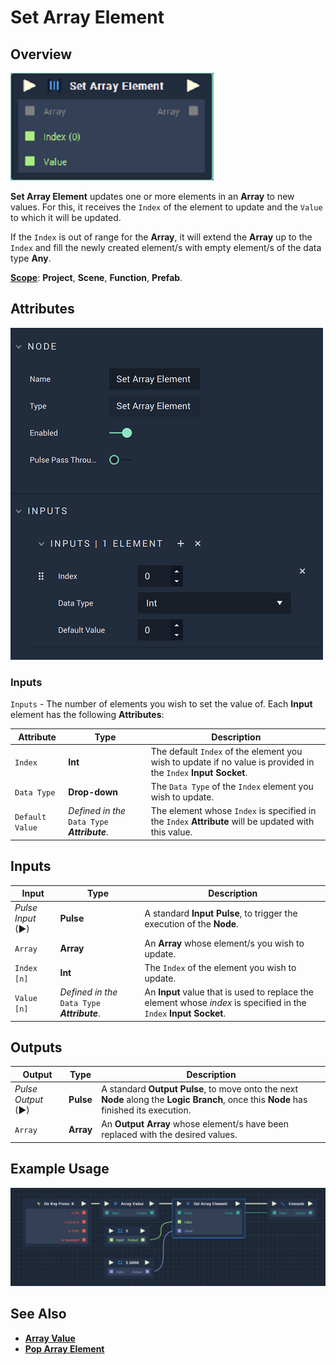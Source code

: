 # Set Array Element

## Overview

![The Set Array Element Node.](../../.gitbook/assets/set-array-element.PNG)

**Set Array Element** updates one or more elements in an **Array** to new values. For this, it receives the `Index` of the element to update and the `Value` to which it will be updated.

If the `Index` is out of range for the **Array**, it will extend the **Array** up to the `Index` and fill the newly created element/s with empty element/s of the data type **Any**.

[**Scope**](../overview.md#scopes): **Project**, **Scene**, **Function**, **Prefab**.

## Attributes

![The Set Array Element Node](../../.gitbook/assets/setarrayelementattributes.png)

### Inputs

`Inputs` - The number of elements you wish to set the value of. Each **Input** element has the following **Attributes**:

| Attribute       | Type                                          | Description                                                                                                        |
| --------------- | --------------------------------------------- | ------------------------------------------------------------------------------------------------------------------ |
| `Index`         | **Int**                                       | The default `Index` of the element you wish to update if no value is provided in the `Index` **Input** **Socket**. |
| `Data Type`     | **Drop-down**                                 | The `Data Type` of the `Index` element you wish to update.                                                         |
| `Default Value` | _Defined in the_ `Data Type` _**Attribute**_. | The element whose `Index` is specified in the `Index` **Attribute** will be updated with this value.               |

## Inputs

| Input             | Type                                          | Description                                                                                                            |
| ----------------- | --------------------------------------------- | ---------------------------------------------------------------------------------------------------------------------- |
| _Pulse Input_ (►) | **Pulse**                                     | A standard **Input Pulse**, to trigger the execution of the **Node**.                                                  |
| `Array`           | **Array**                                     | An **Array** whose element/s you wish to update.                                                                       |
| `Index [n]`       | **Int**                                       | The `Index` of the element you wish to update.                                                                         |
| `Value [n]`       | _Defined in the_ `Data Type` _**Attribute**_. | An **Input** value that is used to replace the element whose _index_ is specified in the `Index` **Input** **Socket**. |

## Outputs

| Output             | Type      | Description                                                                                                                            |
| ------------------ | --------- | -------------------------------------------------------------------------------------------------------------------------------------- |
| _Pulse Output_ (►) | **Pulse** | A standard **Output Pulse**, to move onto the next **Node** along the **Logic Branch**, once this **Node** has finished its execution. |
| `Array`            | **Array** | An **Output** **Array** whose element/s have been replaced with the desired values.                                                    |

## Example Usage

![The Set Array Element Node Usage.](<../../.gitbook/assets/set-array-usage (1).png>)

## See Also

* [**Array Value**](array-value.md)
* [**Pop Array Element**](pop-array-element.md)
